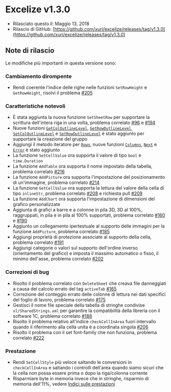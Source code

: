 # Excelize v1.3.0

* Rilasciato questo il: Maggio 13, 2018
* Rilascio di GitHub: [https://github.com/xuri/excelize/releases/tag/v1.3.0](https://github.com/xuri/excelize/releases/tag/v1.3.0)

## Note di rilascio

Le modifiche più importanti in questa versione sono:

### Cambiamento dirompente

* Rendi coerente l'indice delle righe nelle funzioni `SetRowHeight` e `GetRowHeight`, risolvi il problema [#205](https://github.com/xuri/excelize/issues/205)

### Caratteristiche notevoli

* È stata aggiunta la nuova funzione `SetSheetRow` per supportare la scrittura dell'intera riga in una volta, problema correlato [#96](https://github.com/xuri/excelize/issues/96) e [#194](https://github.com/xuri/excelize/issues/194)
* Nuove funzioni [`GetColOutlineLevel`](https://pkg.go.dev/github.com/xuri/excelize@v1.3.0#File.GetColOutlineLevel), [`GetRowOutlineLevel`](https://pkg.go.dev/github.com/xuri/excelize@v1.3.0#File.GetRowOutlineLevel), [`SetColOutlineLevel`](https://pkg.go.dev/github.com/xuri/excelize@v1.3.0#File.SetColOutlineLevel) e [`SetRowOutlineLevel`](https://pkg.go.dev/github.com/xuri/excelize@v1.3.0#File.SetRowOutlineLevel) è stato aggiunto per supportare la creazione del gruppo
* Aggiungi il metodo iteratore per [`Rows`](https://pkg.go.dev/github.com/xuri/excelize@v1.3.0#Rows), nuove funzioni [`Columns`](https://pkg.go.dev/github.com/xuri/excelize@v1.3.0#Rows.Columns), [`Next`](https://pkg.go.dev/github.com/xuri/excelize@v1.3.0#Rows.Next) e [`Error`](https://pkg.go.dev/github.com/xuri/excelize@v1.3.0#Rows.Error) è stato aggiunto
* La funzione `SetCellValue` ora supporta il valore di tipo `bool` e `time.Duration`
* La funzione `AddTable` ora supporta il nome impostato della tabella, problema correlato [#216](https://github.com/xuri/excelize/issues/216)
* La funzione `AddPicture` ora supporta l'impostazione del posizionamento di un'immagine, problema correlato [#214](https://github.com/xuri/excelize/issues/214)
* La funzione `GetCellValue` ora supporta la lettura del valore della cella di tipo `inlineStr`, problema correlato [#208](https://github.com/xuri/excelize/issues/208) e richiesta pull [#209](https://github.com/xuri/excelize/issues/209)
* La funzione `AddChart` ora supporta l'impostazione di dimensioni del grafico personalizzate
* Aggiunta di grafici a barre e a colonne in pila 3D, 3D al 100%, raggruppati, in pila e in pila al 100% supportati, problema correlato [#160](https://github.com/xuri/excelize/issues/160) e [#190](https://github.com/xuri/excelize/issues/190)
* Aggiunto un collegamento ipertestuale al supporto delle immagini per la funzione `AddPicture`, problema correlato [#185](https://github.com/xuri/excelize/issues/185)
* Aggiungi proprietà di protezione associate al supporto della cella, problema correlato [#191](https://github.com/xuri/excelize/issues/191)
* Aggiungi categorie o valori sul supporto dell'ordine inverso (orientamento del grafico) e imposta il massimo automatico o fisso, il minimo dell'asse, problema correlato [#202](https://github.com/xuri/excelize/issues/202)

### Correzioni di bug

* Risolto il problema correlato con `DeleteSheet` che creava file danneggiati a causa del calcolo errato del tag `activeTab` [#165](https://github.com/xuri/excelize/issues/165)
* Correzione del conteggio errato delle colonne di lettura nei dati specifici del foglio di lavoro, problema correlato [#175](https://github.com/xuri/excelize/issues/175)
* Gestisci il nome file speciale della tabella di stringhe condivise `xl/SharedStrings.xml` per garantire la compatibilità della libreria con il software 1C, problema correlato [#188](https://github.com/xuri/excelize/issues/188)
* Risolto il problema relativo all'indice `checkCellInArea` fuori intervallo quando il riferimento alla cella unita è a coordinata singola [#206](https://github.com/xuri/excelize/issues/206)
* Risolto il problema con il set font-family che non funziona, problema correlato [#222](https://github.com/xuri/excelize/issues/222)

### Prestazione

* Rendi `SetCellStyle` più veloce saltando le conversioni in `checkCellInArea` e saltando i controlli dell'area quando siamo sicuri che la cella non possa essere prima o dopo la riga/colonna corrente
* Risparmiare byte in memoria invece che in stringhe, risparmio di memoria dell'11%, vedere [Indici sulle prestazioni](https://github.com/xuri/excelize/wiki#performance-figures)
